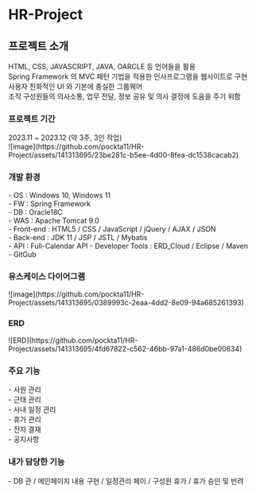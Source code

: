 # HR-Project

<h2>프로젝트 소개</h3>
HTML, CSS, JAVASCRIPT, JAVA, OARCLE 등 언어들을 활용<br>
Spring Framework 의 MVC 패턴 기법을 적용한 인사프로그램을 웹사이트로 구현<br>
사용자 친화적인 UI 와 기본에 충실한 그룹웨어<br>
조직 구성원들의 의사소통, 업무 전달, 정보 공유 및 의사 결정에 도움을 주기 위함<br>

<h3>프로젝트 기간</h3>
2023.11 ~ 2023.12 (약 3주, 3인 작업)<br>
![image](https://github.com/pockta11/HR-Project/assets/141313695/23be281c-b5ee-4d00-8fea-dc1538cacab2)


<h3>개발 환경</h3>
- OS : Windows 10, Windows 11<br>
- FW : Spring Framework<br>
- DB : Oracle18C<br>
- WAS : Apache Tomcat 9.0<br>
- Front-end : HTML5 / CSS / JavaScript / jQuery / AJAX / JSON<br>
- Back-end : JDK 11 / JSP / JSTL / Mybatis<br>
- API : Full-Calendar API
- Developer Tools : ERD_Cloud / Eclipse / Maven<br>
- GitGub<br>

<h3>유스케이스 다이어그램</h3>
![image](https://github.com/pockta11/HR-Project/assets/141313695/0389993c-2eaa-4dd2-8e09-94a685261393)

<h3>ERD</h3>
![ERD](https://github.com/pockta11/HR-Project/assets/141313695/4fd67822-c562-46bb-97a1-486d0be00634)

<h3>주요 기능</h3>
  - 사원 관리<br>
  - 근태 관리<br>
  - 사내 일정 관리<br>
  - 휴가 관리<br>
  - 전자 결재<br>
  - 공지사항<br>

<h3>내가 담당한 기능</h3>
- DB 관 / 메인페이지 내용 구현 / 일정관리 페이 / 구성원 휴가 / 휴가 승인 및 반려

